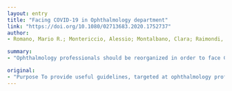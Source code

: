 ```yaml
---
layout: entry
title: "Facing COVID-19 in Ophthalmology department"
link: "https://doi.org/10.1080/02713683.2020.1752737"
author:
- Romano, Mario R.; Montericcio, Alessio; Montalbano, Clara; Raimondi, Raffaele; Allegrini, Davide; Ricciardelli, Gabriella; Angi, Martina; Pagano, Luca; Romano, Vito

summary:
- "Ophthalmology professionals should be reorganized in order to face COVID-19. Non-pharmaceutical interventions, hygienic recommendations and personal protective equipment should be applied. A triage for ophthalmic outpatient clinic is mandatory.Conclusion Ophthalmic practice should reorganize to face the European outbreak. Methods In this review we present updated literature merged with our experience from hospitals in Bergamo, the epicenter of the COVID-19 European outbreak.Results Non-appoint guidelines to minimize the risk of COVId-19 infection of both healthcare workers and patients."

original:
- "Purpose To provide useful guidelines, targeted at ophthalmology professionals, to minimize COVID-19 infection of both healthcare workers and patients.Methods In this review we present updated literature merged with our experience from hospitals in Bergamo, the epicenter of the COVID-19 European outbreak.Results Non-pharmaceutical interventions, hygienic recommendations and personal protective equipment to contain viral spread as well as a suggested risk assessment for postponement of non-urgent cases should be applied in ophthalmologist activity. A triage for ophthalmic outpatient clinic is mandatory.Conclusion Ophthalmology practice should be reorganized in order to face COVID-19."
---
```


